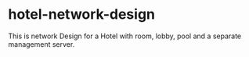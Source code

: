 # hotel-network-design
This is network Design for a Hotel with room, lobby, pool and a separate management server.
